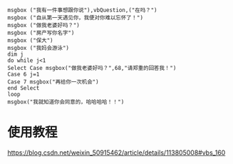 
```vbs
msgbox ("我有一件事想跟你说"),vbQuestion,("在吗？")
msgbox ("自从第一天遇见你，我便对你难以忘怀了！")
msgbox ("做我老婆好吗？")
msgbox ("房产写你名字")
msgbox ("保大")
msgbox ("我妈会游泳")
dim j
do while j<1
Select Case msgbox("做我老婆好吗？",68,"请郑重的回答我！")
Case 6 j=1
Case 7 msgbox("再给你一次机会")
end Select
loop
msgbox("我就知道你会同意的，哈哈哈哈！！")

```

# 使用教程

https://blog.csdn.net/weixin_50915462/article/details/113805008#vbs_160
